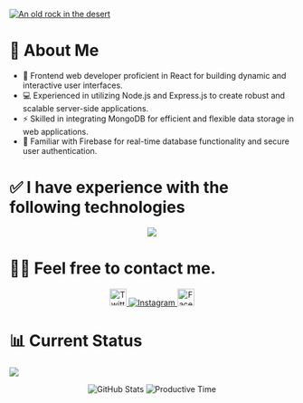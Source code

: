 
[![An old rock in the desert](/Assests/Add%20a%20subheading.png "users identity")](https://i.ibb.co/x6vz0XQ/Add-a-subheading.png)



# 💫 About Me
- 🚀 Frontend web developer proficient in React for building dynamic and interactive user interfaces.
- 💻 Experienced in utilizing Node.js and Express.js to create robust and scalable server-side applications.
- ⚡ Skilled in integrating MongoDB for efficient and flexible data storage in web applications.
- 🔐 Familiar with Firebase for real-time database functionality and secure user authentication.

# ✅ I have experience with the following technologies

<p align="center">
  <a href="https://skillicons.dev">
    <img src="https://skillicons.dev/icons?i=html,css,js,react,tailwind,mongodb,nodejs," />
  </a>
</p>


# 🤵🏻 Feel free to contact me.
<p align="center">
  <a href="https://x.com/agjuwel36?s=11" target="_blank">
    <img src="https://i.ibb.co/BNZCq5r/pngwing-com-10.png"  width="30" alt="Twitter">
  </a>
  <a href="https://www.instagram.com/ag__juwel_/" width="30"  target="_blank">
    <img src="https://i.ibb.co/VtkR0LB/pngwing-com-9.png" alt="Instagram">
  </a>
  <a href="https://www.facebook.com/profile.php?id=100034658690721&mibextid=LQQJ4d" target="_blank">
    <img src="https://i.ibb.co/KhMk4tP/pngwing-com-8.png" width="30"  alt="Facebook">
  </a>
</p>


# 📊 Current Status

![](http://github-profile-summary-cards.vercel.app/api/cards/profile-details?username=juwel36&theme=dark)

<p align="center">
  <img src="http://github-profile-summary-cards.vercel.app/api/cards/stats?username=juwel36&theme=dark" alt="GitHub Stats">
  <img src="http://github-profile-summary-cards.vercel.app/api/cards/productive-time?username=juwel36&theme=dark&utcOffset=8" alt="Productive Time">
</p>

